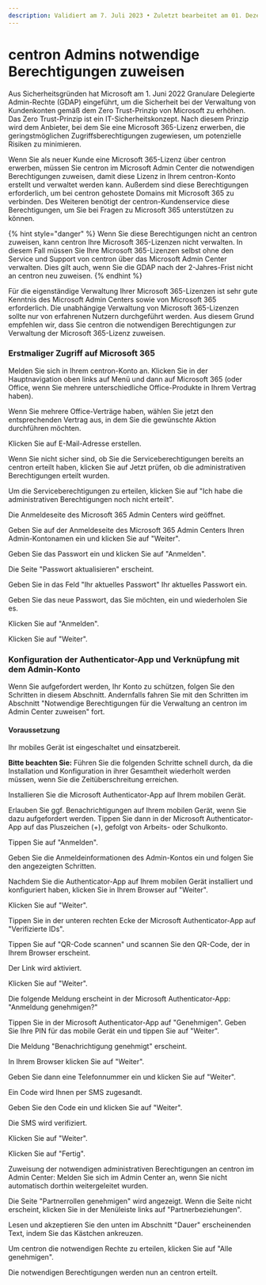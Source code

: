 ```yaml
---
description: Validiert am 7. Juli 2023 • Zuletzt bearbeitet am 01. Dezember 2023
---
```


# centron Admins notwendige Berechtigungen zuweisen

Aus Sicherheitsgründen hat Microsoft am 1. Juni 2022 Granulare Delegierte Admin-Rechte (GDAP) eingeführt, um die Sicherheit bei der Verwaltung von Kundenkonten gemäß dem Zero Trust-Prinzip von Microsoft zu erhöhen. Das Zero Trust-Prinzip ist ein IT-Sicherheitskonzept. Nach diesem Prinzip wird dem Anbieter, bei dem Sie eine Microsoft 365-Lizenz erwerben, die geringstmöglichen Zugriffsberechtigungen zugewiesen, um potenzielle Risiken zu minimieren.

Wenn Sie als neuer Kunde eine Microsoft 365-Lizenz über centron erwerben, müssen Sie centron im Microsoft Admin Center die notwendigen Berechtigungen zuweisen, damit diese Lizenz in Ihrem centron-Konto erstellt und verwaltet werden kann. Außerdem sind diese Berechtigungen erforderlich, um bei centron gehostete Domains mit Microsoft 365 zu verbinden. Des Weiteren benötigt der centron-Kundenservice diese Berechtigungen, um Sie bei Fragen zu Microsoft 365 unterstützen zu können.

{% hint style="danger" %}
Wenn Sie diese Berechtigungen nicht an centron zuweisen, kann centron Ihre Microsoft 365-Lizenzen nicht verwalten. In diesem Fall müssen Sie Ihre Microsoft 365-Lizenzen selbst ohne den Service und Support von centron über das Microsoft Admin Center verwalten. Dies gilt auch, wenn Sie die GDAP nach der 2-Jahres-Frist nicht an centron neu zuweisen.
{% endhint %}

Für die eigenständige Verwaltung Ihrer Microsoft 365-Lizenzen ist sehr gute Kenntnis des Microsoft Admin Centers sowie von Microsoft 365 erforderlich. Die unabhängige Verwaltung von Microsoft 365-Lizenzen sollte nur von erfahrenen Nutzern durchgeführt werden. Aus diesem Grund empfehlen wir, dass Sie centron die notwendigen Berechtigungen zur Verwaltung der Microsoft 365-Lizenz zuweisen.

### Erstmaliger Zugriff auf Microsoft 365&#x20;

Melden Sie sich in Ihrem centron-Konto an. Klicken Sie in der Hauptnavigation oben links auf Menü und dann auf Microsoft 365 (oder Office, wenn Sie mehrere unterschiedliche Office-Produkte in Ihrem Vertrag haben).

Wenn Sie mehrere Office-Verträge haben, wählen Sie jetzt den entsprechenden Vertrag aus, in dem Sie die gewünschte Aktion durchführen möchten.

Klicken Sie auf E-Mail-Adresse erstellen.

Wenn Sie nicht sicher sind, ob Sie die Serviceberechtigungen bereits an centron erteilt haben, klicken Sie auf Jetzt prüfen, ob die administrativen Berechtigungen erteilt wurden.

Um die Serviceberechtigungen zu erteilen, klicken Sie auf "Ich habe die administrativen Berechtigungen noch nicht erteilt".

Die Anmeldeseite des Microsoft 365 Admin Centers wird geöffnet.

Geben Sie auf der Anmeldeseite des Microsoft 365 Admin Centers Ihren Admin-Kontonamen ein und klicken Sie auf "Weiter".

Geben Sie das Passwort ein und klicken Sie auf "Anmelden".

Die Seite "Passwort aktualisieren" erscheint.

Geben Sie in das Feld "Ihr aktuelles Passwort" Ihr aktuelles Passwort ein.

Geben Sie das neue Passwort, das Sie möchten, ein und wiederholen Sie es.

Klicken Sie auf "Anmelden".

Klicken Sie auf "Weiter".

### Konfiguration der Authenticator-App und Verknüpfung mit dem Admin-Konto

&#x20;Wenn Sie aufgefordert werden, Ihr Konto zu schützen, folgen Sie den Schritten in diesem Abschnitt. Andernfalls fahren Sie mit den Schritten im Abschnitt "Notwendige Berechtigungen für die Verwaltung an centron im Admin Center zuweisen" fort.

#### Voraussetzung

Ihr mobiles Gerät ist eingeschaltet und einsatzbereit.

**Bitte beachten Sie:** Führen Sie die folgenden Schritte schnell durch, da die Installation und Konfiguration in ihrer Gesamtheit wiederholt werden müssen, wenn Sie die Zeitüberschreitung erreichen.

Installieren Sie die Microsoft Authenticator-App auf Ihrem mobilen Gerät.

Erlauben Sie ggf. Benachrichtigungen auf Ihrem mobilen Gerät, wenn Sie dazu aufgefordert werden. Tippen Sie dann in der Microsoft Authenticator-App auf das Pluszeichen (+), gefolgt von Arbeits- oder Schulkonto.

Tippen Sie auf "Anmelden".

Geben Sie die Anmeldeinformationen des Admin-Kontos ein und folgen Sie den angezeigten Schritten.

Nachdem Sie die Authenticator-App auf Ihrem mobilen Gerät installiert und konfiguriert haben, klicken Sie in Ihrem Browser auf "Weiter".

Klicken Sie auf "Weiter".

Tippen Sie in der unteren rechten Ecke der Microsoft Authenticator-App auf "Verifizierte IDs".

Tippen Sie auf "QR-Code scannen" und scannen Sie den QR-Code, der in Ihrem Browser erscheint.

Der Link wird aktiviert.

Klicken Sie auf "Weiter".

Die folgende Meldung erscheint in der Microsoft Authenticator-App: "Anmeldung genehmigen?"

Tippen Sie in der Microsoft Authenticator-App auf "Genehmigen". Geben Sie Ihre PIN für das mobile Gerät ein und tippen Sie auf "Weiter".

Die Meldung "Benachrichtigung genehmigt" erscheint.

In Ihrem Browser klicken Sie auf "Weiter".

Geben Sie dann eine Telefonnummer ein und klicken Sie auf "Weiter".

Ein Code wird Ihnen per SMS zugesandt.

Geben Sie den Code ein und klicken Sie auf "Weiter".

Die SMS wird verifiziert.

Klicken Sie auf "Weiter".

Klicken Sie auf "Fertig".

Zuweisung der notwendigen administrativen Berechtigungen an centron im Admin Center: Melden Sie sich im Admin Center an, wenn Sie nicht automatisch dorthin weitergeleitet wurden.

Die Seite "Partnerrollen genehmigen" wird angezeigt. Wenn die Seite nicht erscheint, klicken Sie in der Menüleiste links auf "Partnerbeziehungen".

Lesen und akzeptieren Sie den unten im Abschnitt "Dauer" erscheinenden Text, indem Sie das Kästchen ankreuzen.

Um centron die notwendigen Rechte zu erteilen, klicken Sie auf "Alle genehmigen".

Die notwendigen Berechtigungen werden nun an centron erteilt.

